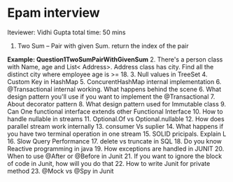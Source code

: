 # Epam interview
Iteviewer: Vidhi Gupta
total time: 50 mins

1. Two Sum – Pair with given Sum. return the index of the pair

**Example: Question1TwoSumPairWithGivenSum**
2. There's a person class with Name, age and List< Address>. Address class has city. Find all the distinct city where employee age is >= 18.
3. Null values in TreeSet
4. Custom Key in HashMap
5. ConcurentHashMap internal implementation
6. @Transactional internal working. What happens behind the scene
6. What design pattern you'll use if you want to implement the @Transactional
7. About decorator pattern
8. What design pattern used for Immutable class
9. Can One functional interface extends other Functional Interface
10. How to handle nullable in streams
11. Optional.Of vs Optional.nullable
12. How does parallel stream work internally
13. consumer Vs suplier
14. What happens if you have two terminal operation in one stream
15. SOLID pricipals. Explain L
16. Slow Query Performance
17. delete vs truncate in SQL
18. Do you know Reactive programming in java
19. How exceptions are handled in JUNIT
20. When to use @After or @Before in Junit
21. If you want to ignore the block of code in Junit, how will you do that
22. How to write Junit for private method
23. @Mock vs @Spy in Junit